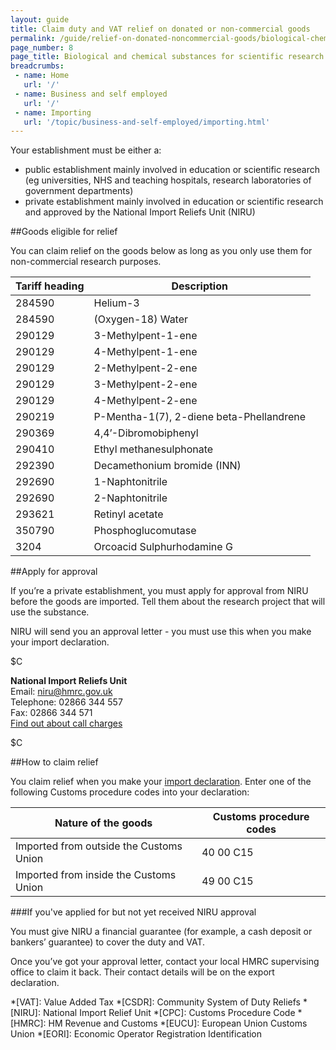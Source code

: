```yaml
---
layout: guide
title: Claim duty and VAT relief on donated or non-commercial goods
permalink: /guide/relief-on-donated-noncommercial-goods/biological-chemical-substances-scientific-research.html
page_number: 8
page_title: Biological and chemical substances for scientific research
breadcrumbs:
 - name: Home
   url: '/'
 - name: Business and self employed
   url: '/'
 - name: Importing
   url: '/topic/business-and-self-employed/importing.html'   
---
```


Your establishment must be either a: 

- public establishment mainly involved in education or scientific research (eg universities, NHS and teaching hospitals, research laboratories of government departments)
- private establishment mainly involved in education or scientific research and approved by the National Import Reliefs Unit (NIRU)

##Goods eligible for relief

You can claim relief on the goods below as long as you only use them for non-commercial research purposes.

Tariff heading | Description
-|-
284590 | Helium-3
284590 | (Oxygen-18) Water
290129 | 3-Methylpent-1-ene
290129 | 4-Methylpent-1-ene
290129 | 2-Methylpent-2-ene
290129 | 3-Methylpent-2-ene
290129 | 4-Methylpent-2-ene
290219 | P-Mentha-1(7), 2-diene beta-Phellandrene
290369 | 4,4’-Dibromobiphenyl
290410 | Ethyl methanesulphonate
292390 | Decamethonium bromide (INN)
292690 | 1-Naphtonitrile
292690 | 2-Naphtonitrile
293621 | Retinyl acetate
350790 | Phosphoglucomutase
3204 | Orcoacid Sulphurhodamine G

##Apply for approval

If you’re a private establishment, you must apply for approval from NIRU before the goods are imported. Tell them about the research project that will use the substance. 

NIRU will send you an approval letter - you must use this when you make your import declaration.

$C

**National Import Reliefs Unit**   
Email: <niru@hmrc.gov.uk>    
Telephone: 02866 344 557    
Fax: 02866 344 571    
[Find out about call charges](/call-charges)    

$C

##How to claim relief

You claim relief when you make your [import declaration](/guide/import-goods-outside-eu/overview.html). Enter one of the following Customs procedure codes into your declaration: 

Nature of the goods | Customs procedure codes
-|-
Imported from outside the Customs Union | 40 00 C15
Imported from inside the Customs Union | 49 00 C15

###If you've applied for but not yet received NIRU approval

You must give NIRU a financial guarantee (for example, a cash deposit or bankers’ guarantee) to cover the duty and VAT. 
  
Once you’ve got your approval letter, contact your local HMRC supervising office to claim it back. Their contact details will be on the export declaration.  

*[VAT]: Value Added Tax
*[CSDR]: Community System of Duty Reliefs
*[NIRU]: National Import Relief Unit
*[CPC]: Customs Procedure Code
*[HMRC]: HM Revenue and Customs
*[EUCU]: European Union Customs Union
*[EORI]: Economic Operator Registration Identification
